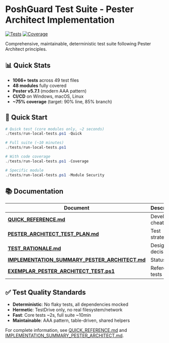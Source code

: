 # PoshGuard Test Suite - Pester Architect Implementation

[![Tests](https://github.com/cboyd0319/PoshGuard/workflows/Comprehensive%20Test%20Suite/badge.svg)](https://github.com/cboyd0319/PoshGuard/actions)
[![Coverage](https://codecov.io/gh/cboyd0319/PoshGuard/branch/main/graph/badge.svg)](https://codecov.io/gh/cboyd0319/PoshGuard)

Comprehensive, maintainable, deterministic test suite following Pester Architect principles.

## 📊 Quick Stats

- **1066+ tests** across 49 test files
- **48 modules** fully covered
- **Pester v5.7.1** (modern AAA pattern)
- **CI/CD** on Windows, macOS, Linux
- **~75% coverage** (target: 90% line, 85% branch)

## 🚀 Quick Start

```powershell
# Quick test (core modules only, ~2 seconds)
./tests/run-local-tests.ps1 -Quick

# Full suite (~10 minutes)
./tests/run-local-tests.ps1

# With code coverage
./tests/run-local-tests.ps1 -Coverage

# Specific module
./tests/run-local-tests.ps1 -Module Security
```

## 📚 Documentation

| Document | Description |
|----------|-------------|
| [**QUICK_REFERENCE.md**](QUICK_REFERENCE.md) | Developer cheat sheet |
| [**PESTER_ARCHITECT_TEST_PLAN.md**](PESTER_ARCHITECT_TEST_PLAN.md) | Test strategy |
| [**TEST_RATIONALE.md**](TEST_RATIONALE.md) | Design decisions |
| [**IMPLEMENTATION_SUMMARY_PESTER_ARCHITECT.md**](IMPLEMENTATION_SUMMARY_PESTER_ARCHITECT.md) | Status |
| [**EXEMPLAR_PESTER_ARCHITECT_TEST.ps1**](EXEMPLAR_PESTER_ARCHITECT_TEST.ps1) | Reference tests |

## ✅ Test Quality Standards

- **Deterministic**: No flaky tests, all dependencies mocked
- **Hermetic**: TestDrive only, no real filesystem/network
- **Fast**: Core tests ~2s, full suite ~10min
- **Maintainable**: AAA pattern, table-driven, shared helpers

For complete information, see [QUICK_REFERENCE.md](QUICK_REFERENCE.md) and [IMPLEMENTATION_SUMMARY_PESTER_ARCHITECT.md](IMPLEMENTATION_SUMMARY_PESTER_ARCHITECT.md).
